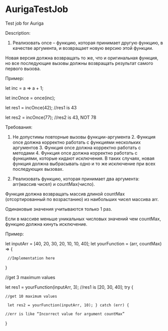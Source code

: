 # AurigaTestJob
Test job for Auriga

Description:

1)  Реализовать once – функцию, которая принимает другую функцию, в качестве аргумента, и возвращает новую версию этой функции.

Новая версия должна возвращать то же, что и оригинальная функция, но все последующие вызовы должны возвращать результат самого первого вызова.

Пример:

 

let inc = a => a + 1;

let incOnce = once(inc);

let res1 = incOnce(42); //res1 is 43

let res2 = incOnce(77); //res2 is 43, NOT 78

 

Требования:

 

1. Не допустимы повторные вызовы функции-аргумента 2. Функция once должна корректно работать с функциями нескольких аргументов 3. Функция once должна корректно работать с методами 4. Функция once должна корректно работать с функциями, которые кидают исключения. В таких случаях, новая функция должна выбрасывать одно и то же исключение при всех последующих вызовах.

 

2) Реализовать функцию, которая принимает два аргумента:  arr(массив чисел) и countMax(число).

Функция должна возвращать массив длиной countMax (отсортированный по возрастанию) из наибольших чисел массива arr.

Одинаковые значения учитываются только 1 раз.

Если в массиве меньше уникальных числовых значений чем countMax, функцию должна кинуть исключение.

Пример:

let inputArr = [40, 20, 30, 20, 10, 10, 40]; let yourFunction = (arr, countMax) => {

     //Implementation here

}

//get 3 maximum values

let res1 = yourFunction(inputArr, 3); //res1 is [20, 30, 40]; try {

    //get 10 maximum values

     let res2 = yourFunction(inputArr, 10); } catch (err) {

    //err is like “Incorrect value for argument countMax”

}
